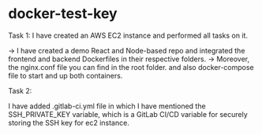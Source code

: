 # docker-test-key

Task 1:
I have created an AWS EC2 instance and performed all tasks on it.

-> I have created a demo React and Node-based repo and integrated the frontend and backend Dockerfiles in their respective folders.
-> Moreover, the nginx.conf file you can find in the root folder. and also docker-compose file to start and up both containers.


Task 2:

I have added .gitlab-ci.yml file in which I have mentioned the SSH_PRIVATE_KEY variable, which is a GitLab CI/CD variable for securely storing the SSH key for ec2 instance.  
